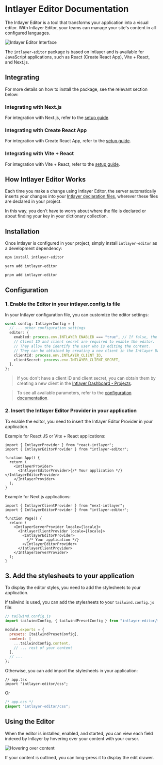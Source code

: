 # Intlayer Editor Documentation

The Intlayer Editor is a tool that transforms your application into a visual editor. With Intlayer Editor, your teams can manage your site's content in all configured languages.

![Intlayer Editor Interface](https://github.com/aymericzip/intlayer/blob/main/docs/assets/intlayer_editor_ui.png)

The `intlayer-editor` package is based on Intlayer and is available for JavaScript applications, such as React (Create React App), Vite + React, and Next.js.

## Integrating

For more details on how to install the package, see the relevant section below:

### Integrating with Next.js

For integration with Next.js, refer to the [setup guide](https://github.com/aymericzip/intlayer/blob/main/docs/docs/intlayer_with_nextjs_en.md).

### Integrating with Create React App

For integration with Create React App, refer to the [setup guide](https://github.com/aymericzip/intlayer/blob/main/docs/docs/intlayer_with_create_react_app_en.md).

### Integrating with Vite + React

For integration with Vite + React, refer to the [setup guide](https://github.com/aymericzip/intlayer/blob/main/docs/docs/intlayer_with_vite+react_en.md).

## How Intlayer Editor Works

Each time you make a change using Intlayer Editor, the server automatically inserts your changes into your [Intlayer declaration files](https://github.com/aymericzip/intlayer/blob/main/docs/docs/content_declaration/get_started_en.md), wherever these files are declared in your project.

In this way, you don't have to worry about where the file is declared or about finding your key in your dictionary collection.

## Installation

Once Intlayer is configured in your project, simply install `intlayer-editor` as a development dependency:

```bash
npm install intlayer-editor
```

```bash
yarn add intlayer-editor
```

```bash
pnpm add intlayer-editor
```

## Configuration

### 1. Enable the Editor in your intlayer.config.ts file

In your Intlayer configuration file, you can customize the editor settings:

```typescript
const config: IntlayerConfig = {
  // ... other configuration settings
  editor: {
    enabled: process.env.INTLAYER_ENABLED === "true", // If false, the editor is inactive and cannot be accessed.
    // Client ID and client secret are required to enable the editor.
    // They allow the identify the user who is editing the content.
    // They can be obtained by creating a new client in the Intlayer Dashboard - Projects (https://intlayer.org/dashboard/projects).
    clientId: process.env.INTLAYER_CLIENT_ID,
    clientSecret: process.env.INTLAYER_CLIENT_SECRET,
  },
};
```

> If you don't have a client ID and client secret, you can obtain them by creating a new client in the [Intlayer Dashboard - Projects](https://intlayer.org/dashboard/projects).

> To see all available parameters, refer to the [configuration documentation](https://github.com/aymericzip/intlayer/blob/main/docs/docs/configuration_en.md).

### 2. Insert the Intlayer Editor Provider in your application

To enable the editor, you need to insert the Intlayer Editor Provider in your application.

Example for React JS or Vite + React applications:

```tsx
import { IntlayerProvider } from "react-intlayer";
import { IntlayerEditorProvider } from "intlayer-editor";

function App() {
  return (
    <IntlayerProvider>
      <IntlayerEditorProvider>{/* Your application */}</IntlayerEditorProvider>
    </IntlayerProvider>
  );
}
```

Example for Next.js applications:

```tsx
import { IntlayerClientProvider } from "next-intlayer";
import { IntlayerEditorProvider } from "intlayer-editor";

function Page() {
  return (
    <IntlayerServerProvider locale={locale}>
      <IntlayerClientProvider locale={locale}>
        <IntlayerEditorProvider>
          {/* Your application */}
        </IntlayerEditorProvider>
      </IntlayerClientProvider>
    </IntlayerServerProvider>
  );
}
```

## 3. Add the stylesheets to your application

To display the editor styles, you need to add the stylesheets to your application.

If tailwind is used, you can add the stylesheets to your `tailwind.config.js` file:

```js
// tailwind.config.js
import tailwindConfig, { tailwindPresetConfig } from "intlayer-editor/tailwind";

module.exports = {
  presets: [tailwindPresetConfig],
  content: [
    ...tailwindConfig.content,
    // ... rest of your content
  ],
  // ...
};
```

Otherwise, you can add import the stylesheets in your application:

```tsx
// app.tsx
import "intlayer-editor/css";
```

Or

```css
/* app.css */
@import "intlayer-editor/css";
```

## Using the Editor

When the editor is installed, enabled, and started, you can view each field indexed by Intlayer by hovering over your content with your cursor.

![Hovering over content](https://github.com/aymericzip/intlayer/blob/main/docs/assets/intlayer_editor_hover_content.png)

If your content is outlined, you can long-press it to display the edit drawer.
